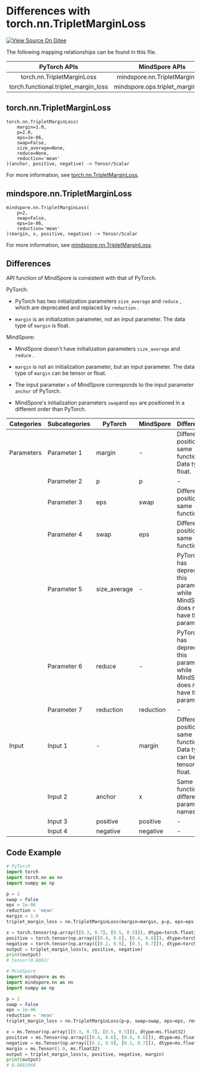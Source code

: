 # Differences with torch.nn.TripletMarginLoss

[![View Source On Gitee](https://mindspore-website.obs.cn-north-4.myhuaweicloud.com/website-images/r2.4.0/resource/_static/logo_source_en.svg)](https://gitee.com/mindspore/docs/blob/r2.4.0/docs/mindspore/source_en/note/api_mapping/pytorch_diff/TripletMarginLoss.md)

The following mapping relationships can be found in this file.

|     PyTorch APIs      |      MindSpore APIs       |
| :-------------------: | :-----------------------: |
|   torch.nn.TripletMarginLoss    |   mindspore.nn.TripletMarginLoss   |
|    torch.functional.triplet_margin_loss   |  mindspore.ops.triplet_margin_loss   |

## torch.nn.TripletMarginLoss

```text
torch.nn.TripletMarginLoss(
    margin=1.0,
    p=2.0,
    eps=1e-06,
    swap=False,
    size_average=None,
    reduce=None,
    reduction='mean'
)(anchor, positive, negative) -> Tensor/Scalar
```

For more information, see [torch.nn.TripletMarginLoss](https://pytorch.org/docs/1.8.1/generated/torch.nn.TripletMarginLoss.html).

## mindspore.nn.TripletMarginLoss

```text
mindspore.nn.TripletMarginLoss(
    p=2,
    swap=False,
    eps=1e-06,
    reduction='mean'
)(margin, x, positive, negative) -> Tensor/Scalar
```

For more information, see [mindspore.nn.TripletMarginLoss](https://mindspore.cn/docs/en/r2.4.0/api_python/nn/mindspore.nn.TripletMarginLoss.html).

## Differences

API function of MindSpore is consistent with that of PyTorch.

PyTorch:

- PyTorch has two initialization parameters `size_average` and `reduce` , which are deprecated and replaced by `reduction` .

- `margin` is an initialization parameter, not an input parameter. The data type of `margin` is float.

MindSpore:

- MindSpore doesn't have initialization parameters `size_average` and `reduce` .

- `margin` is not an initialization parameter, but an input parameter. The data type of `margin` can be tensor or float.

- The input parameter `x` of MindSpore corresponds to the input parameter `anchor` of PyTorch.

- MindSpore's initialization parameters `swap`and `eps` are positioned in a different order than PyTorch.

| Categories | Subcategories | PyTorch      | MindSpore   | Differences   |
| ---------- | ------------- | ------------ | ---------   | ------------- |
| Parameters | Parameter 1   | margin       | -           | Different position, same function. Data type is float. |
|            | Parameter 2   | p            | p           | -             |
|            | Parameter 3   | eps          | swap        | Different position, same function. |
|            | Parameter 4   | swap         | eps         | Different position, same function. |
|            | Parameter 5   | size_average | -           | PyTorch has deprecated this parameter, while MindSpore does not have this parameter. |
|            | Parameter 6   | reduce       | -           | PyTorch has deprecated this parameter, while MindSpore does not have this parameter. |
|            | Parameter 7   | reduction    | reduction   | -             |
| Input      | Input 1       | -            | margin      | Different position, same function. Data type can be tensor or float. |
|            | Input 2       | anchor       | x           | Same function, different parameter names. |
|            | Input 3       | positive     | positive    | -             |
|            | Input 4       | negative     | negative    | -             |

## Code Example

```python
# PyTorch
import torch
import torch.nn as nn
import numpy as np

p = 2
swap = False
eps = 1e-06
reduction = 'mean'
margin = 1.0
triplet_margin_loss = nn.TripletMarginLoss(margin=margin, p=p, eps=eps, swap=swap, reduction=reduction)

x = torch.tensor(np.array([[0.3, 0.7], [0.5, 0.5]]), dtype=torch.float32)
positive = torch.tensor(np.array([[0.4, 0.6], [0.4, 0.6]]), dtype=torch.float32)
negative = torch.tensor(np.array([[0.2, 0.9], [0.3, 0.7]]), dtype=torch.float32)
output = triplet_margin_loss(x, positive, negative)
print(output)
# tensor(0.8882)

# MindSpore
import mindspore as ms
import mindspore.nn as nn
import numpy as np

p = 2
swap = False
eps = 1e-06
reduction = 'mean'
triplet_margin_loss = nn.TripletMarginLoss(p=p, swap=swap, eps=eps, reduction=reduction)

x = ms.Tensor(np.array([[0.3, 0.7], [0.5, 0.5]]), dtype=ms.float32)
positive = ms.Tensor(np.array([[0.4, 0.6], [0.4, 0.6]]), dtype=ms.float32)
negative = ms.Tensor(np.array([[0.2, 0.9], [0.3, 0.7]]), dtype=ms.float32)
margin = ms.Tensor(1.0, ms.float32)
output = triplet_margin_loss(x, positive, negative, margin)
print(output)
# 0.8881968
```
